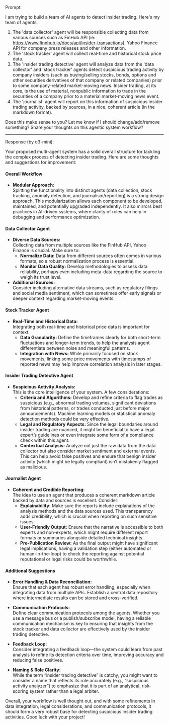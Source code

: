 
Prompt:

I am trying to build a team of AI agents to detect insider trading. Here's my team of agents: 
1. The 'data collector' agent will be responsible collecting data from various sources such as FinHub API (ie: https://www.finnhub.io/docs/api/insider-transactions), Yahoo Finance API for company press releases and other information.
2. The 'stock tracker' agent will collect real-time and historical stock price data. 
3. The 'insider trading detective' agent will analyze data from the 'data collector' and 'stock tracker' agents detect suspicious trading activity by company insiders (such as buying/selling stocks, bonds, options and other securities derivatives of that company or related companies) prior to some company-related market-moving news. Insider trading, at its core, is the use of material, nonpublic information to trade in the securities of a company prior to a material market-moving news event.
4. The 'journalist' agent will report on this information of suspicious insider trading activity, backed by sources, in a nice, coherent article (in the markdown format).

Does this make sense to you? Let me know if I should change/add/remove something? Share your thoughts on this agentic system workflow?

--------

Response (by o3-mini):

Your proposed multi-agent system has a solid overall structure for tackling the complex process of detecting insider trading. Here are some thoughts and suggestions for improvement:

#### **Overall Workflow**
- **Modular Approach:**  
  Splitting the functionality into distinct agents (data collection, stock tracking, anomaly detection, and journalism/reporting) is a strong design approach. This modularization allows each component to be developed, maintained, and potentially upgraded independently. It also mirrors best practices in AI-driven systems, where clarity of roles can help in debugging and performance optimization.

#### **Data Collector Agent**
- **Diverse Data Sources:**  
  Collecting data from multiple sources like the FinHub API, Yahoo Finance is crucial. Make sure to:
  - **Normalize Data:** Data from different sources often comes in various formats, so a robust normalization process is essential.
  - **Monitor Data Quality:** Develop methodologies to assess data reliability, perhaps even including meta-data regarding the source to weigh its trust level.
- **Additional Sources:**  
  Consider including alternative data streams, such as regulatory filings and social media sentiment, which can sometimes offer early signals or deeper context regarding market-moving events.

#### **Stock Tracker Agent**
- **Real-Time and Historical Data:**  
  Integrating both real-time and historical price data is important for context.  
  - **Data Granularity:** Define the timeframes clearly for both short-term fluctuations and longer-term trends, to help the analysis agent differentiate between noise and meaningful patterns.
  - **Integration with News:** While primarily focused on stock movements, linking some price movements with timestamps of reported news may help improve correlation analysis in later stages.

#### **Insider Trading Detective Agent**
- **Suspicious Activity Analysis:**  
  This is the core intelligence of your system. A few considerations:
  - **Criteria and Algorithms:** Develop and refine criteria to flag trades as suspicious (e.g., abnormal trading volumes, significant deviations from historical patterns, or trades conducted just before major announcements). Machine learning models or statistical anomaly detection methods could be very effective.
  - **Legal and Regulatory Aspects:** Since the legal boundaries around insider trading are nuanced, it might be beneficial to have a legal expert’s guidelines or even integrate some form of a compliance check within this agent.
  - **Contextual Analysis:** Analyze not just the raw data from the data collector but also consider market sentiment and external events. This can help avoid false positives and ensure that benign insider activity (which might be legally compliant) isn’t mistakenly flagged as malicious.

#### **Journalist Agent**
- **Coherent and Credible Reporting:**  
  The idea to use an agent that produces a coherent markdown article backed by data and sources is excellent. Consider:
  - **Explainability:** Make sure the reports include explanations of the analysis methods and the data sources used. This transparency adds credibility, which is crucial when reporting on such sensitive issues.
  - **User-Friendly Output:** Ensure that the narrative is accessible to both experts and non-experts, which might require different report formats or summaries alongside detailed technical insights.
  - **Pre-Publication Review:** As the final output might have significant legal implications, having a validation step (either automated or human-in-the-loop) to check the reporting against potential reputational or legal risks could be worthwhile.

#### **Additional Suggestions**
- **Error Handling & Data Reconciliation:**  
  Ensure that each agent has robust error handling, especially when integrating data from multiple APIs. Establish a central data repository where intermediate results can be stored and cross-verified.
  
- **Communication Protocols:**  
  Define clear communication protocols among the agents. Whether you use a message bus or a publish/subscribe model, having a reliable communication mechanism is key to ensuring that insights from the stock tracker and data collector are effectively used by the insider trading detective.

- **Feedback Loop:**  
  Consider integrating a feedback loop—the system could learn from past analysis to refine its detection criteria over time, improving accuracy and reducing false positives.

- **Naming & Role Clarity:**  
  While the term “insider trading detective” is catchy, you might want to consider a name that reflects its role accurately (e.g., “suspicious activity analyzer”) to emphasize that it is part of an analytical, risk-scoring system rather than a legal arbiter.

Overall, your workflow is well thought out, and with some refinements in data integration, legal considerations, and communication protocols, it should form a very robust base for detecting suspicious insider trading activities. Good luck with your project!